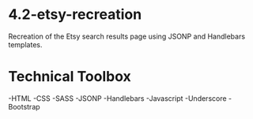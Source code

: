 # 4.2-etsy-recreation
Recreation of the Etsy search results page using JSONP and Handlebars templates.

# Technical Toolbox
-HTML -CSS -SASS -JSONP -Handlebars -Javascript -Underscore -Bootstrap

